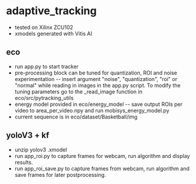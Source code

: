 # adaptive_tracking
- tested on Xilinx ZCU102 
- xmodels generated with Vitis AI

## eco
- run app.py to start tracker
- pre-processing block can be tuned for quantization, ROI and noise experimentation -- insert argument "noise", "quantization", "roi" or "normal" while reading in images in the app.py script. To modify the tuning parameters go to the _read_image function in eco/src/pytracking_utils
- energy model provided in eco/energy_model -- save output ROIs per video to area_per_video.npy and run mobisys_energy_model.py 
- current sequence is in eco/dataset/Basketball/img



## yoloV3 + kf
- unzip yolov3 .xmodel
- run app_roi.py to capture frames for webcam, run algorithm and display results.
- run app_roi_save.py to capture frames from webcam, run algorithm and save frames for later postprocessing.


